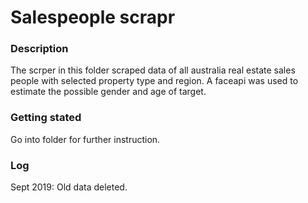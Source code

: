 # **Salespeople scrapr**

### Description

The scrper in this folder scraped data of all australia real estate sales people with selected property type and region. A faceapi was used to estimate the possible gender and age of target.

### Getting stated

Go into folder for further instruction.

### Log

Sept 2019:
Old data deleted.

